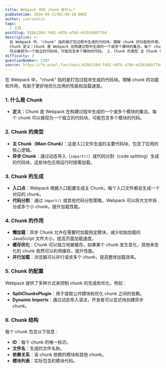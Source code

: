 ```yaml
---
title: Webpack 中的 chunk 是什么？
pubDatetime: 2024-09-21T02:00:10.000Z
author: caorushizi
tags:
  - 工具
postSlug: 81bb138d-fdd1-4d76-a7b8-e52b166b77b4
description: >-
  在 Webpack 中，"chunk" 指的是打包过程中生成的代码块。理解 chunk 的功能和作用，有助于更好地优化应用的性能和加载速度。 1. 什么是
  Chunk 定义：Chunk 是 Webpack 在构建过程中生成的一个或多个模块的集合。每个 chunk
  可以被视为一个独立的代码块，可能包含多个模块的代码。 2. Chunk 的类型 主 Chunk（Main Chunk）：这是入口文件生成
difficulty: 3
questionNumber: 2307
source: https://fe.ecool.fun/topic/81bb138d-fdd1-4d76-a7b8-e52b166b77b4
---
```


在 Webpack 中，"chunk" 指的是打包过程中生成的代码块。理解 chunk 的功能和作用，有助于更好地优化应用的性能和加载速度。

### **1. 什么是 Chunk**

- **定义**：Chunk 是 Webpack 在构建过程中生成的一个或多个模块的集合。每个 chunk 可以被视为一个独立的代码块，可能包含多个模块的代码。

### **2. Chunk 的类型**

- **主 Chunk（Main Chunk）**：这是入口文件生成的主要代码块，包含了应用的核心逻辑。
- **异步 Chunk**：通过动态导入（`import()`）或代码分割（code splitting）生成的代码块，这些块在应用运行时按需加载。

### **3. Chunk 的生成**

- **入口点**：Webpack 根据入口配置生成主 Chunk。每个入口文件都会生成一个对应的 chunk。
- **代码分割**：通过 `import()` 或其他代码分割策略，Webpack 可以将大文件拆分成多个小 chunk，提升加载性能。

### **4. Chunk 的作用**

- **懒加载**：异步 Chunk 允许在需要时加载特定模块，减少初始加载的 JavaScript 文件大小，提高页面加载速度。
- **缓存优化**：Chunk 可以独立地被缓存，如果某个 chunk 发生变化，其他未变化的 chunk 依然可以利用缓存，提升性能。
- **并行加载**：浏览器可以并行请求多个 chunk，提高整体加载效率。

### **5. Chunk 的配置**

Webpack 提供了多种方式来控制 chunk 的生成和优化，例如：

- **SplitChunksPlugin**：用于提取公共模块和优化 chunk 之间的依赖。
- **Dynamic Imports**：通过动态导入语法，开发者可以显式地创建异步 chunk。

### **6. Chunk 结构**

每个 chunk 包含以下信息：

- **ID**：每个 chunk 的唯一标识。
- **文件名**：生成的文件名称。
- **依赖关系**：该 chunk 依赖的模块和其他 chunk。
- **模块列表**：实际包含的模块代码。
